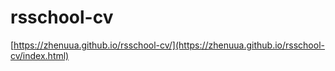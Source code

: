 # rsschool-cv

[https://zhenuua.github.io/rsschool-cv/](https://zhenuua.github.io/rsschool-cv/index.html)